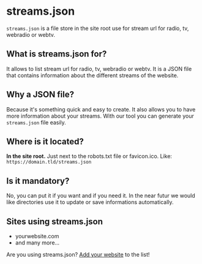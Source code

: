 # streams.json
`streams.json` is a file store in the site root use for stream url for radio, tv, webradio or webtv.

## What is streams.json for?

It allows to list stream url for radio, tv, webradio or webtv. It is a JSON file that contains information about the different streams of the website.

## Why a JSON file?

Because it's something quick and easy to create. It also allows you to have more information about your streams. With our tool you can generate your `streams.json` file easily.

## Where is it located?

**In the site root.** Just next to the robots.txt file or favicon.ico.
Like: ```https://domain.tld/streams.json```

## Is it mandatory?

No, you can put it if you want and if you need it.
In the near futur we would like directories use it to update or save informations automatically.

## Sites using streams.json

- yourwebsite.com
- and many more…

Are you using streams.json? [Add your website](https://github.com/streams-json/streams.json/edit/master/WEBSITES.md) to the list!

